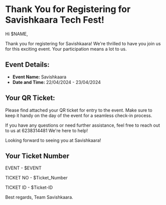 # Thank You for Registering for Savishkaara Tech Fest!

Hi $NAME,

Thank you for registering for Savishkaara! We're thrilled to have you join us for this exciting event. Your participation means a lot to us.

## Event Details:
- **Event Name:** Savishkaara
- **Date and Time:**  22/04/2024 - 23/04/2024

## Your QR Ticket:
Please find attached your QR ticket for entry to the event. Make sure to keep it handy on the day of the event for a seamless check-in process.

If you have any questions or need further assistance, feel free to reach out to us at 6238314481 We're here to help!

Looking forward to seeing you at Savishkaara!

## Your Ticket Number

EVENT - $EVENT

TICKET NO - $Ticket_Number

TICKET ID - $Ticket-ID

Best regards,
Team Savishkaara.
